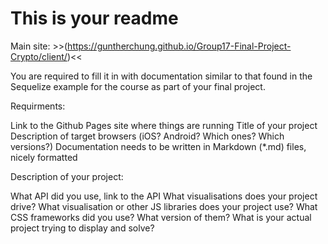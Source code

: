 # This is your readme

Main site: >>(https://guntherchung.github.io/Group17-Final-Project-Crypto/client/)<<

You are required to fill it in with documentation similar to that found in the Sequelize example for the course as part of your final project.

Requirments: 

Link to the Github Pages site where things are running
Title of your project
Description of target browsers (iOS? Android? Which ones? Which versions?)
Documentation needs to be written in Markdown (*.md) files, nicely formatted

Description of your project:

What API did you use, link to the API
What visualisations does your project drive?
What visualisation or other JS libraries does your project use?
What CSS frameworks did you use? What version of them?
What is your actual project trying to display and solve?
